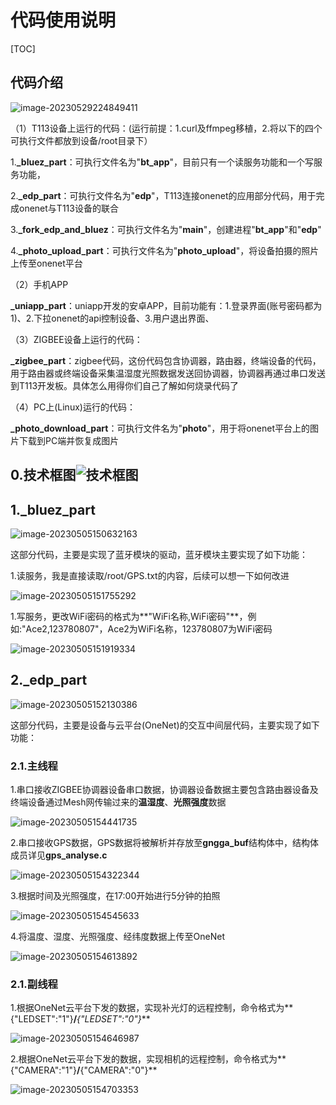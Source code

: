 

# 代码使用说明

[TOC]



## 代码介绍

![image-20230529224849411](image-20230529224849411.png)

（1）T113设备上运行的代码：(运行前提：1.curl及ffmpeg移植，2.将以下的四个可执行文件都放到设备/root目录下）

1.**_bluez_part**：可执行文件名为"**bt_app**"，目前只有一个读服务功能和一个写服务功能，

2.**_edp_part**：可执行文件名为"**edp**"，T113连接onenet的应用部分代码，用于完成onenet与T113设备的联合

3.**_fork_edp_and_bluez**：可执行文件名为"**main**"，创建进程"**bt_app**"和"**edp**"

4.**_photo_upload_part**：可执行文件名为"**photo_upload**"，将设备拍摄的照片上传至onenet平台



（2）手机APP

**_uniapp_part**：uniapp开发的安卓APP，目前功能有：1.登录界面(账号密码都为1)、2.下拉onenet的api控制设备、3.用户退出界面、



（3）ZIGBEE设备上运行的代码：

**_zigbee_part**：zigbee代码，这份代码包含协调器，路由器，终端设备的代码，用于路由器或终端设备采集温湿度光照数据发送回协调器，协调器再通过串口发送到T113开发板。具体怎么用得你们自己了解如何烧录代码了



（4）PC上(Linux)运行的代码：

**_photo_download_part**：可执行文件名为"**photo**"，用于将onenet平台上的图片下载到PC端并恢复成图片

## 0.技术框图![技术框图](D:\桌面\buildroot_project\22_Red_Ant\技术框图.png)

## 1._bluez_part

![image-20230505150632163](C:\Users\11148\AppData\Roaming\Typora\typora-user-images\image-20230505150632163.png)

这部分代码，主要是实现了蓝牙模块的驱动，蓝牙模块主要实现了如下功能：

1.读服务，我是直接读取/root/GPS.txt的内容，后续可以想一下如何改进

![image-20230505151755292](C:\Users\11148\AppData\Roaming\Typora\typora-user-images\image-20230505151755292.png)

1.写服务，更改WiFi密码的格式为**"WiFi名称,WiFi密码"**，例如:"Ace2,123780807"，Ace2为WiFi名称，123780807为WiFi密码

![image-20230505151919334](C:\Users\11148\AppData\Roaming\Typora\typora-user-images\image-20230505151919334.png)

## 2._edp_part

![image-20230505152130386](C:\Users\11148\AppData\Roaming\Typora\typora-user-images\image-20230505152130386.png)

这部分代码，主要是设备与云平台(OneNet)的交互中间层代码，主要实现了如下功能：

### 2.1.主线程

1.串口接收ZIGBEE协调器设备串口数据，协调器设备数据主要包含路由器设备及终端设备通过Mesh网传输过来的**温湿度**、**光照强度**数据

![image-20230505154441735](C:\Users\11148\AppData\Roaming\Typora\typora-user-images\image-20230505154441735.png)

2.串口接收GPS数据，GPS数据将被解析并存放至**gngga_buf**结构体中，结构体成员详见**gps_analyse.c**

![image-20230505154322344](C:\Users\11148\AppData\Roaming\Typora\typora-user-images\image-20230505154322344.png)

3.根据时间及光照强度，在17:00开始进行5分钟的拍照

![image-20230505154545633](C:\Users\11148\AppData\Roaming\Typora\typora-user-images\image-20230505154545633.png)

4.将温度、湿度、光照强度、经纬度数据上传至OneNet

![image-20230505154613892](C:\Users\11148\AppData\Roaming\Typora\typora-user-images\image-20230505154613892.png)

### 2.1.副线程

1.根据OneNet云平台下发的数据，实现补光灯的远程控制，命令格式为**{"LEDSET":"1"}**/***{"LEDSET":"0"}***

![image-20230505154646987](C:\Users\11148\AppData\Roaming\Typora\typora-user-images\image-20230505154646987.png)

2.根据OneNet云平台下发的数据，实现相机的远程控制，命令格式为**{"CAMERA":"1"}**/**{"CAMERA":"0"}**

![image-20230505154703353](C:\Users\11148\AppData\Roaming\Typora\typora-user-images\image-20230505154703353.png)
